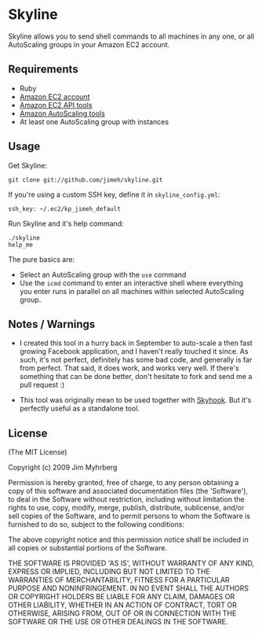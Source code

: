 # Skyline

Skyline allows you to send shell commands to all machines in any one, or all AutoScaling groups in your Amazon EC2 account.


## Requirements

* Ruby
* [Amazon EC2 account][ec2]
* [Amazon EC2 API tools][ec2tools]
* [Amazon AutoScaling tools][astools]
* At least one AutoScaling group with instances


## Usage

Get Skyline:

    git clone git://github.com/jimeh/skyline.git

If you're using a custom SSH key, define it in `skyline_config.yml`:

    ssh_key: ~/.ec2/kp_jimeh_default

Run Skyline and it's help command:

    ./skyline
    help_me

The pure basics are:
* Select an AutoScaling group with the `use` command
* Use the `icmd` command to enter an interactive shell where everything you enter runs in parallel on all machines within selected AutoScaling group.


## Notes / Warnings

* I created this tool in a hurry back in September to auto-scale a then fast growing Facebook application, and I haven't really touched it since. As such, it's not perfect, definitely has some bad code, and generally is far from perfect. That said, it does work, and works very well. If there's something that can be done better, don't hesitate to fork and send me a pull request :)

* This tool was originally mean to be used together with [Skyhook][skyhook]. But it's perfectly useful as a standalone tool.


## License

(The MIT License)

Copyright (c) 2009 Jim Myhrberg

Permission is hereby granted, free of charge, to any person obtaining
a copy of this software and associated documentation files (the
'Software'), to deal in the Software without restriction, including
without limitation the rights to use, copy, modify, merge, publish,
distribute, sublicense, and/or sell copies of the Software, and to
permit persons to whom the Software is furnished to do so, subject to
the following conditions:

The above copyright notice and this permission notice shall be
included in all copies or substantial portions of the Software.

THE SOFTWARE IS PROVIDED 'AS IS', WITHOUT WARRANTY OF ANY KIND,
EXPRESS OR IMPLIED, INCLUDING BUT NOT LIMITED TO THE WARRANTIES OF
MERCHANTABILITY, FITNESS FOR A PARTICULAR PURPOSE AND NONINFRINGEMENT.
IN NO EVENT SHALL THE AUTHORS OR COPYRIGHT HOLDERS BE LIABLE FOR ANY
CLAIM, DAMAGES OR OTHER LIABILITY, WHETHER IN AN ACTION OF CONTRACT,
TORT OR OTHERWISE, ARISING FROM, OUT OF OR IN CONNECTION WITH THE
SOFTWARE OR THE USE OR OTHER DEALINGS IN THE SOFTWARE.




[ec2]: http://aws.amazon.com/ec2/
[ec2tools]: http://developer.amazonwebservices.com/connect/entry.jspa?externalID=351&categoryID=88
[astools]: http://developer.amazonwebservices.com/connect/entry.jspa?externalID=2535&categoryID=88
[skyhook]: git://github.com/jimeh/skyhook.git